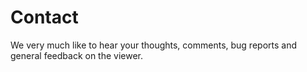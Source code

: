 # Contact

We very much like to hear your thoughts, comments, bug reports and general feedback on the viewer.
